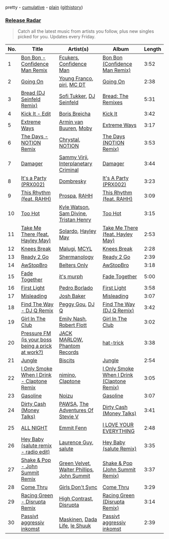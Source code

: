 pretty - [cumulative](/playlists/cumulative/Release%20Radar.md) - [plain](/playlists/plain/37i9dQZEVXbsudmxBFKW7G) ([githistory](https://github.githistory.xyz/vitokorn/spotify-playlist-archive/blob/master/playlists/plain/37i9dQZEVXbsudmxBFKW7G))
### [Release Radar](https://open.spotify.com/playlist/37i9dQZEVXbsudmxBFKW7G)

> Catch all the latest music from artists you follow, plus new singles picked for you. Updates every Friday.

| No. | Title | Artist(s) | Album | Length |
|---|---|---|---|---|
| 1 | [Bon Bon - Confidence Man Remix](https://open.spotify.com/track/5JjzX4mDn31502bewW6Pdn) | [Fcukers](https://open.spotify.com/artist/3UtzOHYm3lQALkKzVD4wyO), [Confidence Man](https://open.spotify.com/artist/0RwXnFrEoI8tltFvYpJgP6) | [Bon Bon (Confidence Man Remix)](https://open.spotify.com/album/6YXVjUWdAmequtMQ5aO8ui) | 3:52 |
| 2 | [Going On](https://open.spotify.com/track/6h0ZTPpSl9qT7vmaja9COF) | [Young Franco](https://open.spotify.com/artist/6mK0vAO13gT8jWYANyoXAl), [piri](https://open.spotify.com/artist/4DpmPt7gfAAq7WEx0E1X8s), [MC DT](https://open.spotify.com/artist/4cHj4iJzUsjzbEbZLuojl6) | [Going On](https://open.spotify.com/album/4xyoHJX2KL01cxZBEPYI9P) | 2:38 |
| 3 | [Bread (DJ Seinfeld Remix)](https://open.spotify.com/track/5AWTt0ZbIAqOzS14Liqpk9) | [Sofi Tukker](https://open.spotify.com/artist/586uxXMyD5ObPuzjtrzO1Q), [DJ Seinfeld](https://open.spotify.com/artist/37YzpfBeFju8QRZ3g0Ha1Q) | [Bread: The Remixes](https://open.spotify.com/album/0fdeYl2s70ftEpAfpU6JPh) | 5:31 |
| 4 | [Kick It - Edit](https://open.spotify.com/track/5QkTw6fF8aqqoMj0t8yvhQ) | [Boris Brejcha](https://open.spotify.com/artist/6caPJFLv1wesmM7gwK1ACy) | [Kick It](https://open.spotify.com/album/5Cmv0oOZJ2OqZhEvJkLVKN) | 3:42 |
| 5 | [Extreme Ways](https://open.spotify.com/track/2qigRZvq9yAwT2VDwnUkIT) | [Armin van Buuren](https://open.spotify.com/artist/0SfsnGyD8FpIN4U4WCkBZ5), [Moby](https://open.spotify.com/artist/3OsRAKCvk37zwYcnzRf5XF) | [Extreme Ways](https://open.spotify.com/album/4A7kuAkbAMPlz96TbXfrxu) | 3:17 |
| 6 | [The Days - NOTION Remix](https://open.spotify.com/track/2FAZskT9yRjp2Oow9szJD8) | [Chrystal](https://open.spotify.com/artist/5bQ3wFgekuIMIcWJuxkqLK), [NOTION](https://open.spotify.com/artist/1uRVM0wBdtyEuU582EeKJM) | [The Days (NOTION Remix)](https://open.spotify.com/album/15gT6ikjvzrlIxQ5eTpqLJ) | 3:53 |
| 7 | [Damager](https://open.spotify.com/track/7lNxQksP0anFNGEq8zsjMS) | [Sammy Virji](https://open.spotify.com/artist/1GuqTQbuixFHD6eBkFwVcb), [Interplanetary Criminal](https://open.spotify.com/artist/6uJ51uV5rYzu1MJkC4CceI) | [Damager](https://open.spotify.com/album/2BtrCfwSWpUByzO4leFHJB) | 3:44 |
| 8 | [It's a Party (PRX002)](https://open.spotify.com/track/0ECJVVznvRVdzFlmD0HnL9) | [Dombresky](https://open.spotify.com/artist/2GVtgxcx7jg5xVCZsIHSGN) | [It's A Party (PRX002)](https://open.spotify.com/album/0jfleoc8WwfuA5pP4la7rG) | 3:23 |
| 9 | [This Rhythm (feat. RAHH)](https://open.spotify.com/track/6IJXIYexhKZHKbYYPleAUT) | [Prospa](https://open.spotify.com/artist/6HabM2PUM519iIxervGWSb), [RAHH](https://open.spotify.com/artist/1WR2sls6n0N1usqywvysnX) | [This Rhythm (feat. RAHH)](https://open.spotify.com/album/6byZV4u6nwuuGLFY3TaMzh) | 3:09 |
| 10 | [Too Hot](https://open.spotify.com/track/3KNH2PagNu27psa894EBGP) | [Kyle Watson](https://open.spotify.com/artist/7LJSAfWhO7jhjnewy6pKyZ), [Sam Divine](https://open.spotify.com/artist/029RjYsk0DU8LKC92sUyXZ), [Tristan Henry](https://open.spotify.com/artist/6UyRsPqWooGjDexC857b1T) | [Too Hot](https://open.spotify.com/album/2KVRtCWAoUEpdU9JBGvCmm) | 3:15 |
| 11 | [Take Me There (feat. Hayley May)](https://open.spotify.com/track/22J9UXBVrTizoGQX2skGkk) | [Solardo](https://open.spotify.com/artist/0oO1IaDOBSeI96HbnCa5pZ), [Hayley May](https://open.spotify.com/artist/1WcwbtAnG5HWNbPPK84ued) | [Take Me There (feat. Hayley May)](https://open.spotify.com/album/5aypXwfOKSzqEZdJCIMa4L) | 2:53 |
| 12 | [Knees Break](https://open.spotify.com/track/0SyWhkrm6yBPgqliVB7MP9) | [Malugi](https://open.spotify.com/artist/50udUOTR7dQUgyPwPuCLM6), [MCYL](https://open.spotify.com/artist/7zlHS8g9lQlu3aHWNe4Pfr) | [Knees Break](https://open.spotify.com/album/77FcRYFTPoemKvDGLZ4s0Q) | 2:28 |
| 13 | [Ready 2 Go](https://open.spotify.com/track/5PkdqxLgEEjYGyfbpF1rdf) | [Shermanology](https://open.spotify.com/artist/4Siyzg8kWayQfPQsPSl6JI) | [Ready 2 Go](https://open.spotify.com/album/2t6rfGbsARRdLrGEzl5z57) | 2:39 |
| 14 | [AwStopBro](https://open.spotify.com/track/35z4D3pVq6sTkWrEkvJDMy) | [Belters Only](https://open.spotify.com/artist/1H1sDUWSlytzifZTDpKgUA) | [AwStopBro](https://open.spotify.com/album/7C1GnuttERRVPeaNLi29G2) | 3:18 |
| 15 | [Fade Together](https://open.spotify.com/track/4aiIC5QqNtzPQcjzvB06sp) | [it's murph](https://open.spotify.com/artist/3zW0xazqnHoq9QV9zBROVC) | [Fade Together](https://open.spotify.com/album/1VIo7xdJoEqT7YFRooZlLC) | 5:00 |
| 16 | [First Light](https://open.spotify.com/track/07Jz0As8Arxyk2Lv65Evhd) | [Pedro Borlado](https://open.spotify.com/artist/4uPPVg3u7IDBNqcDSNsJA7) | [First Light](https://open.spotify.com/album/6X5dCT7VZAJOz4bKnAzGEC) | 3:58 |
| 17 | [Misleading](https://open.spotify.com/track/6yozk84rHLypCWk50d5mTE) | [Josh Baker](https://open.spotify.com/artist/4zf8Awb8y1X9qwL4oiVRd6) | [Misleading](https://open.spotify.com/album/4a47UgngMFU3wHG12oPQN5) | 3:07 |
| 18 | [Find The Way - DJ Q Remix](https://open.spotify.com/track/29zooAFKpMqvxHQkvdGwNk) | [Peggy Gou](https://open.spotify.com/artist/2mLA48B366zkELXYx7hcDN), [DJ Q](https://open.spotify.com/artist/7dDPt2xIGymSDddx80OfF1) | [Find The Way (DJ Q Remix)](https://open.spotify.com/album/798ipPSqEJLh6uIRCqAtcK) | 3:42 |
| 19 | [Girl In The Club](https://open.spotify.com/track/2X0I1Ky8BOxJ6a4ZC9x8QX) | [Emily Nash](https://open.spotify.com/artist/6OaDL8ICMweuCQZfgYIKup), [Robert Flott](https://open.spotify.com/artist/2YwN2tSu8mKglhQjmzmjQo) | [Girl In The Club](https://open.spotify.com/album/2KbLzrMKim1Gg3Kd4z2sHt) | 3:02 |
| 20 | [Pressure FM (is your boss being a prick at work?)](https://open.spotify.com/track/0KZmI8YWSwWX5BsttVKR6l) | [JACK MARLOW](https://open.spotify.com/artist/5qIDbjJ9VyV3eogXzEA6H3), [Phantom Records](https://open.spotify.com/artist/1dHcunJQkysyrXIhVS7rOE) | [hat-trick](https://open.spotify.com/album/2sJV3sIbIUioDuXELCXSjp) | 3:38 |
| 21 | [Jungle](https://open.spotify.com/track/7wyAHcp9fxfTKZhHNoABRp) | [Biscits](https://open.spotify.com/artist/052B9SONfhoScw7dgYWw5o) | [Jungle](https://open.spotify.com/album/6hNHbMObDJxst0mbXLI6PR) | 2:54 |
| 22 | [I Only Smoke When I Drink - Claptone Remix](https://open.spotify.com/track/7t3bCDH5vjN3Huw1Tu4pZo) | [nimino](https://open.spotify.com/artist/5x0R3zoC09GMiRJomoexLV), [Claptone](https://open.spotify.com/artist/4mncDFjVLUa3s025Tct3Ry) | [I Only Smoke When I Drink (Claptone Remix)](https://open.spotify.com/album/65bqoZMZIFV03JWG8tb59j) | 3:05 |
| 23 | [Gasoline](https://open.spotify.com/track/6tgBOj1W50ssmhorIQOFKX) | [Noizu](https://open.spotify.com/artist/3VRyybsQu0MDG0F2LBxnv7) | [Gasoline](https://open.spotify.com/album/3aKLcv8wpARI12rmt5ZJVC) | 3:07 |
| 24 | [Dirty Cash (Money Talks)](https://open.spotify.com/track/2VyvDGdcVY04cNYou9MFVX) | [PAWSA](https://open.spotify.com/artist/4E0HD2PMY8kQJIjlShrLUS), [The Adventures Of Stevie V](https://open.spotify.com/artist/7HOmuShc6sajk74rYV7zR2) | [Dirty Cash (Money Talks)](https://open.spotify.com/album/2d9NxyCSygtJcvsAmBtXOj) | 3:41 |
| 25 | [ALL NIGHT](https://open.spotify.com/track/5EbojPLsGnBzI3aesgygSd) | [Emmit Fenn](https://open.spotify.com/artist/3VVLqeEqQQqTgT8YhfY9Z6) | [I LOVE YOUR EVERYTHING](https://open.spotify.com/album/4AjZbblZl8VQMRbPtyMebt) | 2:48 |
| 26 | [Hey Baby (salute remix - radio edit)](https://open.spotify.com/track/3Wt9BeTK8SlTG7c3KEBJN5) | [Laurence Guy](https://open.spotify.com/artist/1PTEiCpkzNkLNgMi1LL8JR), [salute](https://open.spotify.com/artist/1np8xozf7ATJZDi9JX8Dx5) | [Hey Baby (salute Remix)](https://open.spotify.com/album/6TejDHnQGR3yqYsrWDCn27) | 3:35 |
| 27 | [Shake & Pop - John Summit Remix](https://open.spotify.com/track/7DVKT810ffmiryCXXn8Htu) | [Green Velvet](https://open.spotify.com/artist/3ABaec4jjl95VqmG1iD4k2), [Walter Phillips](https://open.spotify.com/artist/59WleqeZMvAUVl6ROkjahJ), [John Summit](https://open.spotify.com/artist/7kNqXtgeIwFtelmRjWv205) | [Shake & Pop (John Summit Remix)](https://open.spotify.com/album/6S7FUcseVxYePq84Fmv1hx) | 3:37 |
| 28 | [Come Thru](https://open.spotify.com/track/4pqvS75dKklyFojdCEnUhy) | [Girls Don't Sync](https://open.spotify.com/artist/4SluGaQhJuMDsRRMf1PWKT) | [Come Thru](https://open.spotify.com/album/0CcKnCsAc1t837HQrCOBQp) | 3:29 |
| 29 | [Racing Green - Disrupta Remix](https://open.spotify.com/track/6Q4cGmxvU6n1wQpPUsacER) | [High Contrast](https://open.spotify.com/artist/0bxHci3JIhhKA53n8rH3tT), [Disrupta](https://open.spotify.com/artist/6VJ0MDdr6OO6ih2TKP5g2G) | [Racing Green (Disrupta Remix)](https://open.spotify.com/album/5XKxIRbHrjeA48F2gAlllV) | 3:14 |
| 30 | [Passivt aggressiv inkomst](https://open.spotify.com/track/4CikimfNXdaOfdZdeSUZEN) | [Maskinen](https://open.spotify.com/artist/6nDcZd5c9z3OS5hWvCsWBf), [Dada Life](https://open.spotify.com/artist/00sAT5YX8W3xNd1EuqyHw9), [le Shuuk](https://open.spotify.com/artist/7bH17jyjkwMPMh9AS8EH0u) | [Passivt aggressiv inkomst](https://open.spotify.com/album/11cpm6ipDpqikocjJcFYBf) | 2:39 |